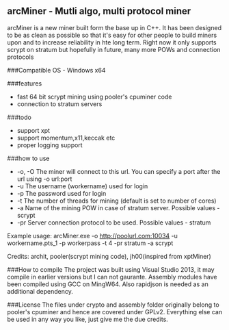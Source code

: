 ## arcMiner - Mutli algo, multi protocol miner

arcMiner is a new miner built form the base up in C++. It has been designed to be as clean as possible so that it's easy for other people to build miners upon and to increase reliability in hte long term. Right now it only supports scrypt on stratum but hopefully in future, many more POWs and connection protocols

###Compatible OS - Windows x64

###features
- fast 64 bit scrypt mining using pooler's cpuminer code
- connection to stratum servers

###todo
- support xpt
- support momentum,x11,keccak etc
- proper logging support

###how to use
- -o, -O                        The miner will connect to this url. You can specify a port after the url using -o url:port
- -u                            The username (workername) used for login
- -p   							The password used for login
- -t <num>                      The number of threads for mining (default is set to number of cores)
-  -a <algo>                     Name of the mining POW in case of stratum server. Possible values - scrypt
- -pr <protocol>                Server connection protocol to be used. Possible values - stratum

Example usage:
	arcMiner.exe -o http://poolurl.com:10034 -u workername.pts_1 -p workerpass -t 4 -pr stratum -a scrypt

Credits: archit, pooler(scrypt mining code), jh00(inspired from xptMiner)

###How to compile
The project was built using Visual Studio 2013, it may compile in earlier versions but I can not gaurante. Assembly modules have been compiled using GCC on MingW64. Also rapidjson is needed as an additional dependency.

###License
The files under crypto and assembly folder originally belong to pooler's cpuminer and hence are covered under GPLv2. Everything else can be used in any way you like, just give me the due credits. 







